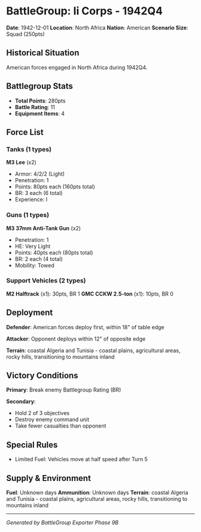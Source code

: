 # BattleGroup: Ii Corps - 1942Q4

**Date**: 1942-12-01
**Location**: North Africa
**Nation**: American
**Scenario Size**: Squad (250pts)

## Historical Situation

American forces engaged in North Africa during 1942Q4.

## Battlegroup Stats

- **Total Points**: 280pts
- **Battle Rating**: 11
- **Equipment Items**: 4

## Force List

### Tanks (1 types)

**M3 Lee** (x2)
- Armor: 4/2/2 (Light)
- Penetration: 1
- Points: 80pts each (160pts total)
- BR: 3 each (6 total)
- Experience: I

### Guns (1 types)

**M3 37mm Anti-Tank Gun** (x2)
- Penetration: 1
- HE: Very Light
- Points: 40pts each (80pts total)
- BR: 2 each (4 total)
- Mobility: Towed

### Support Vehicles (2 types)

**M2 Halftrack** (x1): 30pts, BR 1
**GMC CCKW 2.5-ton** (x1): 10pts, BR 0

## Deployment

**Defender**: American forces deploy first, within 18" of table edge

**Attacker**: Opponent deploys within 12" of opposite edge

**Terrain**: coastal Algeria and Tunisia - coastal plains, agricultural areas, rocky hills, transitioning to mountains inland

## Victory Conditions

**Primary**: Break enemy Battlegroup Rating (BR)

**Secondary**:
- Hold 2 of 3 objectives
- Destroy enemy command unit
- Take fewer casualties than opponent

## Special Rules

- Limited Fuel: Vehicles move at half speed after Turn 5

## Supply & Environment

**Fuel**: Unknown days
**Ammunition**: Unknown days
**Terrain**: coastal Algeria and Tunisia - coastal plains, agricultural areas, rocky hills, transitioning to mountains inland

---

*Generated by BattleGroup Exporter Phase 9B*
